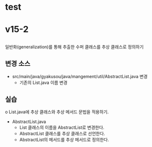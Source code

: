 # test
# v15-2

 
##
일반화(generalization)를 통해 추출한 수퍼 클래스를 추상 클래스로 정의하기

## 변경 소스

- src/main/java/gyakusou/java/mangement/util/AbstractList.java 변경
  - 기존의 List.java 이름 변경
  
## 실습

o List.java에 추상 클래스와 추상 메서드 문법을 적용하기. 

- AbstractList.java
  - List 클래스의 이름을 AbstractList로 변경한다.
  - AbstractList 클래스를 추상 클래스로 선언한다.
  - AbstractList의 메서드를 추상 메서드로 정의한다.
  
  
  
  
  
  
  
  
  
  
  
